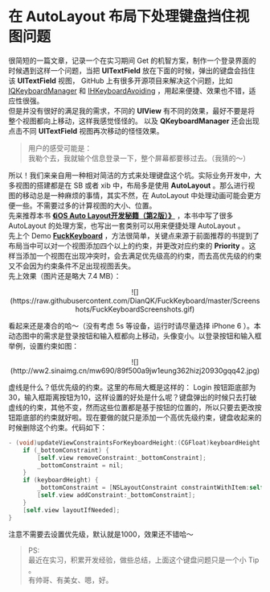 # 在 AutoLayout 布局下处理键盘挡住视图问题    

很简短的一篇文章，记录一个在实习期间 Get 的机智方案，制作一个登录界面的时候遇到这样一个问题，当把 **UITextField** 放在下面的时候，弹出的键盘会挡住该 **UITextField** 视图， GitHub 上有很多开源项目来解决这个问题，比如 [IQKeyboardManager](https://github.com/hackiftekhar/IQKeyboardManager) 和 [IHKeyboardAvoiding](https://github.com/IdleHandsApps/IHKeyboardAvoiding) ，用起来便捷、效果也不错，适应性很强。    
但是并没有很好的满足我的需求，不同的 **UIView** 有不同的效果，最好不要是将整个视图都向上移动，这样我感觉怪怪的。 以及 **QKeyboardManager** 还会出现点击不同 **UITextField** 视图再次移动的怪怪效果。  
> 用户的感受可能是：   
> 我勒个去，我就输个信息登录一下，整个屏幕都要移过去。（我猜的～）   

所以！我们来亲自用一种相对简洁的方式来处理键盘这个坑。实际业务开发中，大多视图的搭建都是在 SB 或者 xib 中，布局多是使用 **AutoLayout** 。那么进行视图的移动总是一种麻烦的事情，其实不然，在 AutoLayout 中处理动画可能会更方便一些。不需要过多的计算视图的大小、位置。    
先来推荐本书 **[《iOS Auto Layout开发秘籍（第2版）》](http://item.jd.com/11600193.html)** ，本书中写了很多 AutoLayout 的处理方案，也写出一套类别可以用来便捷处理 AutoLayout 。    
先上个 Demo **[FuckKeyboard](https://github.com/DianQK/FuckKeyboard)** ，方法很简单，关键点来源于前面推荐的书提到了布局当中可以对一个视图添加四个以上的约束，并更改对应约束的 **Priority** 。这样当添加一个视图在出现冲突时，会去满足优先级高的约束，而去高优先级的约束又不会因为约束条件不足出现视图丢失。    
先上效果（图片还是略大 7.4 MB）：    

<center>
![](https://raw.githubusercontent.com/DianQK/FuckKeyboard/master/Screenshots/FuckKeyboardScreenshots.gif)
</center>       

看起来还是凑合的哈～（没有考虑 5s 等设备，运行时请尽量选择 iPhone 6 ）。本动态图中的需求是登录按钮和输入框都向上移动，头像变小。以登录按钮和输入框举例，设置约束如图：   

<center>
![](http://ww2.sinaimg.cn/mw690/89f500a9jw1eung362hizj20930gqq42.jpg)
</center>       

虚线是什么？低优先级的约束。这里的布局大概是这样的： Login 按钮距底部为30，输入框距离按钮为10，这样设置的好处是什么呢？键盘弹出的时候只去打破虚线的约束，其他不变，然而这些位置都是基于按钮的位置的，所以只要去更改按钮距底部的约束就好啦。现在要做的就只是添加一个高优先级约束，键盘收起来的时候删除这个约束。代码如下：  
 
```Objective-C
- (void)updateViewConstraintsForKeyboardHeight:(CGFloat)keyboardHeight {
    if (_bottomConstraint) {
        [self.view removeConstraint:_bottomConstraint];
        _bottomConstraint = nil;
    }
    if (keyboardHeight) {
        _bottomConstraint = [NSLayoutConstraint constraintWithItem:self.view attribute:NSLayoutAttributeBottom relatedBy:NSLayoutRelationEqual toItem:self.loginButton attribute:NSLayoutAttributeBottom multiplier:1.0 constant:keyboardHeight + 10];
        [self.view addConstraint:_bottomConstraint];
    }
    [self.view layoutIfNeeded];
}
```    
注意不需要去设置优先级，默认就是1000，效果还不错哈～     
> PS:     
> 最近在实习，积累开发经验，做些总结，上面这个键盘问题只是一个小 Tip 。     
> 有帅哥、有美女、嗯，好。
